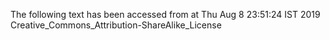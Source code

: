 The following text has been accessed from at Thu Aug 8 23:51:24 IST 2019
Creative_Commons_Attribution-ShareAlike_License
